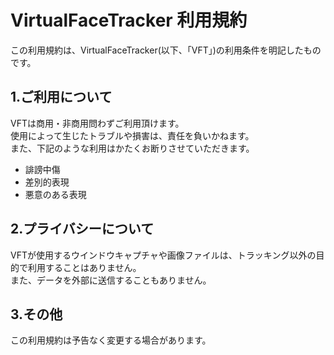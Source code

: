 # VirtualFaceTracker 利用規約
この利用規約は、VirtualFaceTracker(以下、「VFT」)の利用条件を明記したものです。


## 1.ご利用について
VFTは商用・非商用問わずご利用頂けます。  
使用によって生じたトラブルや損害は、責任を負いかねます。  
また、下記のような利用はかたくお断りさせていただきます。  
 - 誹謗中傷
 - 差別的表現
 - 悪意のある表現


## 2.プライバシーについて
VFTが使用するウインドウキャプチャや画像ファイルは、トラッキング以外の目的で利用することはありません。  
また、データを外部に送信することもありません。


## 3.その他
この利用規約は予告なく変更する場合があります。
